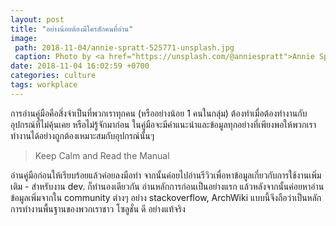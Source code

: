 ```yaml
---
layout: post
title: "อย่างน้อยต้องมีใครสักคนที่อ่าน"
image:
 path: 2018-11-04/annie-spratt-525771-unsplash.jpg
 caption: Photo by <a href="https://unsplash.com/@anniespratt">Annie Spratt</a> on <a href="https://unsplash.com/">Unsplash</a>
date: 2018-11-04 16:02:59 +0700
categories: culture
tags: workplace
---
```

การอ่านคู่มือคือสิ่งจำเป็นที่พวกเราทุกคน (หรืออย่างน้อย 1 คนในกลุ่ม) ต้องทำเมื่อต้องทำงานกับอุปกรณ์ที่ไม่คุ้นเคย หรือไม่รู้จักมาก่อน ในคู่มือจะมีคำแนะนำและข้อมูลทุกอย่างที่เพียงพอให้พวกเราทำงานได้อย่างถูกต้องเหมาะสมกับอุปกรณ์นั้นๆ

> Keep Calm and Read the Manual

อ่านคู่มือก่อนให้เรียบร้อยแล้วค่อยลงมือทำ จากนั้นค่อยไปอ่านรีวิวเพื่อหาข้อมูลเกี่ยวกับการใช้งานเพิ่มเติม - สำหรับงาน dev. ก็ทำนองเดียวกัน อ่านหลักการก่อนเป็นอย่างแรก แล้วหลังจากนั้นค่อยหาอ่านข้อมูลเพิ่มจากใน community ต่างๆ อย่าง stackoverflow, ArchWiki แบบนี้จึงถือว่าเป็นหลักการทำงานพื้นฐานของพวกเราชาว โซลูชั่น ดี อย่างแท้จริง
